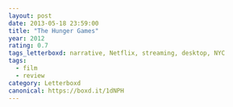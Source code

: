 ```yaml
---
layout: post 
date: 2013-05-18 23:59:00
title: "The Hunger Games"
year: 2012
rating: 0.7
tags_letterboxd: narrative, Netflix, streaming, desktop, NYC
tags:
  - film
  - review
category: Letterboxd
canonical: https://boxd.it/1dNPH
---
```


